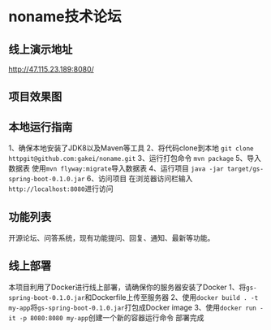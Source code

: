# noname技术论坛
## 线上演示地址
http://47.115.23.189:8080/

## 项目效果图
 

## 本地运行指南
1、确保本地安装了JDK8以及Maven等工具
2、将代码clone到本地
`git clone httpgit@github.com:gakei/noname.git`
3、运行打包命令
`mvn package`
5、导入数据表
使用`mvn flyway:migrate`导入数据表
4、运行项目
`java -jar target/gs-spring-boot-0.1.0.jar`
6、访问项目
在浏览器访问栏输入`http://localhost:8080`进行访问

## 功能列表
开源论坛、问答系统，现有功能提问、回复、通知、最新等功能。

## 线上部署
本项目利用了Docker进行线上部署，请确保你的服务器安装了Docker
1、将`gs-spring-boot-0.1.0.jar`和Dockerfile上传至服务器
2、使用`docker build . -t my-app`将`gs-spring-boot-0.1.0.jar`打包成Docker image
3、使用`docker run -it -p 8080:8080 my-app`创建一个新的容器运行命令
部署完成
